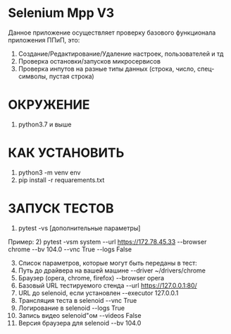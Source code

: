 # Selenium Mpp V3
Данное приложение осуществляет проверку базового функционала приложения ППиП, это:
1) Создание/Редактирование/Удаление настроек, пользователей и тд
2) Проверка остановки/запусков микросервисов
3) Проверка инпутов на разные типы данных (строка, число, спец-символы, пустая строка)

# ОКРУЖЕНИЕ
1) python3.7 и выше

# КАК УСТАНОВИТЬ
1) python3 -m venv env
2) pip install -r requarements.txt

# ЗАПУСК ТЕСТОВ
1) pytest -vs [дополнительные параметры]

Пример:
2) pytest -vsm system --url https://172.78.45.33 --browser chrome --bv 104.0 --vnc True --logs False

3) Список параметров, которые могут быть переданы в тест:
4) Путь до драйвера на вашей машине  --driver ~/drivers/chrome
5) Браузер (opera, chrome, firefox) --browser opera
6) Базовый URL тестируемого стенда --url https://127.0.0.1:80/
7) URL до selenoid, если установлен --executor 127.0.0.1
8) Трансляция теста в selenoid --vnc True
9) Логирование в selenoid --logs True
10) Запись видео selenoid"ом --videos False
11) Версия браузера для selenoid --bv 104.0






